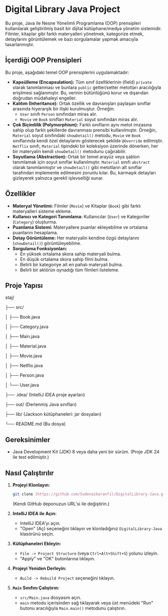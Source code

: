# Digital Library Java Project

Bu proje, Java ile Nesne Yönelimli Programlama (OOP) prensipleri kullanılarak geliştirilmiş basit bir dijital kütüphane/medya yönetim sistemidir. Filmler, kitaplar gibi farklı materyalleri yönetmek, kategorize etmek, detaylarını görüntülemek ve bazı sorgulamalar yapmak amacıyla tasarlanmıştır.

## İçerdiği OOP Prensipleri

Bu proje, aşağıdaki temel OOP prensiplerini uygulamaktadır:

* **Kapsülleme (Encapsulation):** Tüm sınıf özelliklerinin (field) `private` olarak tanımlanması ve bunlara `public` getter/setter metotları aracılığıyla erişilmesi sağlanmıştır. Bu, verinin bütünlüğünü korur ve dışarıdan doğrudan müdahaleyi engeller.
* **Kalıtım (Inheritance):** Ortak özellik ve davranışları paylaşan sınıflar arasında hiyerarşik bir ilişki kurulmuştur. Örneğin:
    * `User` sınıfı `Person` sınıfından miras alır.
    * `Movie` ve `Book` sınıfları `Material` soyut sınıfından miras alır.
* **Çok Biçimlilik (Polymorphism):** Farklı sınıfların aynı metot imzasına sahip olup farklı şekillerde davranması prensibi kullanılmıştır. Örneğin, `Material` soyut sınıfındaki `showDetail()` metodu, `Movie` ve `Book` sınıflarında kendi özel detaylarını gösterecek şekilde `@Override` edilmiştir. `Netflix` sınıfı, `Material` tipindeki bir koleksiyon üzerinde dönerken, her bir materyalin kendi `showDetail()` metodunu çağırabilir.
* **Soyutlama (Abstraction):** Ortak bir temel arayüz veya şablon tanımlamak için soyut sınıflar kullanılmıştır. `Material` sınıfı `abstract` olarak tanımlanmıştır ve `showDetail()` gibi metotların alt sınıflar tarafından implemente edilmesini zorunlu kılar. Bu, karmaşık detayları gizleyerek yalnızca gerekli işlevselliği sunar.

## Özellikler

* **Materyal Yönetimi:** Filmler (`Movie`) ve Kitaplar (`Book`) gibi farklı materyalleri sisteme ekleme.
* **Kullanıcı ve Kategori Tanımlama:** Kullanıcılar (`User`) ve Kategoriler (`Category`) oluşturma.
* **Puanlama Sistemi:** Materyallere puanlar ekleyebilme ve ortalama puanlarını hesaplama.
* **Detay Görüntüleme:** Her materyalin kendine özgü detaylarını (`showDetail()`) görüntüleyebilme.
* **Sorgulama Fonksiyonları:**
    * En yüksek ortalama skora sahip materyali bulma.
    * En düşük ortalama skora sahip filmi bulma.
    * Belirli bir kategoriye ait en pahalı materyali bulma.
    * Belirli bir aktörün oynadığı tüm filmleri listeleme.

## Proje Yapısı
staj/

├── src/

│   ├── Book.java

│   ├── Category.java

│   ├── Main.java

│   ├── Material.java

│   ├── Movie.java

│   ├── Netflix.java

│   ├── Person.java

│   └── User.java

├── .idea/                 (IntelliJ IDEA proje ayarları)

├── out/                   (Derlenmiş Java sınıfları)

├── lib/                   (Jackson kütüphaneleri: jar dosyaları)

└── README.md              (Bu dosya)

## Gereksinimler

* Java Development Kit (JDK) 8 veya daha yeni bir sürüm. (Proje JDK 24 ile test edilmiştir.)

## Nasıl Çalıştırılır

1.  **Projeyi Klonlayın:**
    ```bash
    git clone [https://github.com/Sudenazkaranfil/DigitalLibrary-Java.git](https://github.com/Sudenazkaranfil/DigitalLibrary-Java.git)
    ```
    (Kendi GitHub deponuzun URL'si ile değiştirin.)

2.  **IntelliJ IDEA ile Açın:**
    * IntelliJ IDEA'yı açın.
    * "Open" (Aç) seçeneğini tıklayın ve klonladığınız `DigitalLibrary-Java` klasörünü seçin.

3.  **Kütüphaneleri Ekleyin:**
    * `File -> Project Structure` (veya `Ctrl+Alt+Shift+S`) yolunu izleyin.
    * "Apply" ve "OK" butonlarına tıklayın.

4.  **Projeyi Yeniden Derleyin:**
    * `Build -> Rebuild Project` seçeneğini tıklayın.

5.  **`Main` Sınıfını Çalıştırın:**
    * `src/Main.java` dosyasını açın.
    * `main` metodu içerisinden sağ tıklayarak veya üst menüdeki "Run" butonu aracılığıyla `Main.main()` metodunu çalıştırın.
